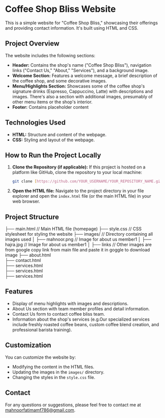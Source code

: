 # Coffee Shop Bliss Website

This is a simple website for "Coffee Shop Bliss," showcasing their offerings and providing contact information.  It's built using HTML and CSS.

## Project Overview

The website includes the following sections:

*   **Header:**  Contains the shop's name ("Coffee Shop Bliss"), navigation links ("Contact Us," "About," "Services"), and a background image.
*   **Welcome Section:**  Features a welcome message, a brief description of the coffee shop, and some decorative images.
*   **Menu/Highlights Section:** Showcases some of the coffee shop's signature drinks (Espresso, Cappuccino, Latte) with descriptions and images.  There's also a section with additional images, presumably of other menu items or the shop's interior.
*   **Footer:** Contains placeholder content 

## Technologies Used

*   **HTML:**  Structure and content of the webpage.
*   **CSS:** Styling and layout of the webpage.

## How to Run the Project Locally

1.  **Clone the Repository (if applicable):** If this project is hosted on a platform like GitHub, clone the repository to your local machine:

    ```bash
    git clone [https://github.com/YOUR_USERNAME/YOUR_REPOSITORY_NAME.git](https://www.google.com/search?q=https://github.com/YOUR_USERNAME/YOUR_REPOSITORY_NAME.git) 
    ```

2.  **Open the HTML file:** Navigate to the project directory in your file explorer and open the `index.html` file (or the main HTML file) in your web browser.

## Project Structure
├── main.html           // Main HTML file (homepage)
├── style.css           // CSS stylesheet for styling the website
├── images/             // Directory containing all images used
│   ├── mahnoor.png     // Image for about us member1
│   ├── hajra.jpg       // Image for about us member1
│   ├── links           // Other images are from google copy link from main file and paste it in goggle to download image
├── about.html         
├── contact.html       
├── services.html      
├── services.html      
├── services.html      

## Features

*   Display of menu highlights with images and descriptions.
*   About Us section with team member profiles and detail information.
*   Contact Us form to contact coffee bliss team.
*   Information about the shop's services (e.g.Our specialized services include freshly roasted coffee beans, custom coffee blend creation, and professional barista training).

## Customization

You can customize the website by:

*   Modifying the content in the HTML files.
*   Updating the images in the `images/` directory.
*   Changing the styles in the `style.css` file.

## Contact

For any questions or suggestions, please feel free to contact me at mahnoorfatimamf786@gmail.com.





